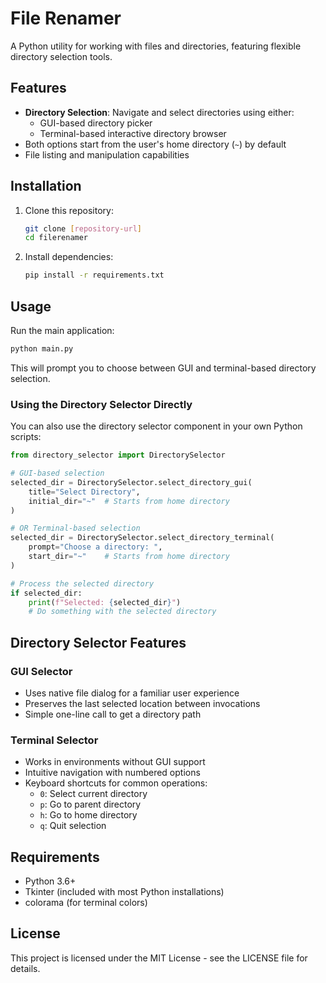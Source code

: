 # File Renamer

A Python utility for working with files and directories, featuring flexible directory selection tools.

## Features

- **Directory Selection**: Navigate and select directories using either:
  - GUI-based directory picker
  - Terminal-based interactive directory browser
- Both options start from the user's home directory (`~`) by default
- File listing and manipulation capabilities

## Installation

1. Clone this repository:
   ```bash
   git clone [repository-url]
   cd filerenamer
   ```

2. Install dependencies:
   ```bash
   pip install -r requirements.txt
   ```

## Usage

Run the main application:

```bash
python main.py
```

This will prompt you to choose between GUI and terminal-based directory selection.

### Using the Directory Selector Directly

You can also use the directory selector component in your own Python scripts:

```python
from directory_selector import DirectorySelector

# GUI-based selection
selected_dir = DirectorySelector.select_directory_gui(
    title="Select Directory",
    initial_dir="~"  # Starts from home directory
)

# OR Terminal-based selection
selected_dir = DirectorySelector.select_directory_terminal(
    prompt="Choose a directory: ",
    start_dir="~"    # Starts from home directory
)

# Process the selected directory
if selected_dir:
    print(f"Selected: {selected_dir}")
    # Do something with the selected directory
```

## Directory Selector Features

### GUI Selector
- Uses native file dialog for a familiar user experience
- Preserves the last selected location between invocations
- Simple one-line call to get a directory path

### Terminal Selector
- Works in environments without GUI support
- Intuitive navigation with numbered options
- Keyboard shortcuts for common operations:
  - `0`: Select current directory
  - `p`: Go to parent directory
  - `h`: Go to home directory
  - `q`: Quit selection

## Requirements

- Python 3.6+
- Tkinter (included with most Python installations)
- colorama (for terminal colors)

## License

This project is licensed under the MIT License - see the LICENSE file for details.